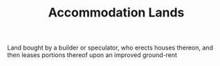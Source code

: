 ---
title: Accommodation Lands
letter: A
permalink: "/definitions/accommodation-lands.html"
body: Land bought by a builder or speculator, who erects houses thereon, and then
  leases portions thereof upon an improved ground-rent
published_at: '2018-07-07'
layout: post
---